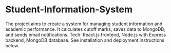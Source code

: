 # Student-Information-System
The project aims to create a system for managing student information and academic performance. It calculates cutoff marks, saves data to MongoDB, and sends email notifications. Tech: React.js frontend, Node.js with Express backend, MongoDB database. See installation and deployment instructions below.
